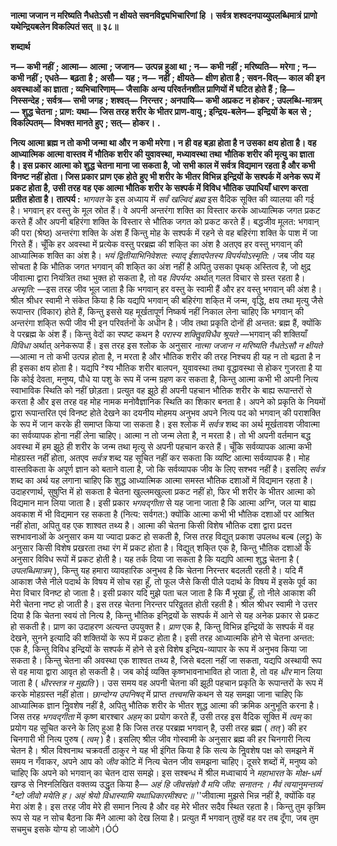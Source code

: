 **नात्मा जजान न मरिष्यति नैधतेऽसौ** **न क्षीयते सवनविद्व्यभिचारिणां हि ।** **सर्वत्र शश्वदनपाय्युपलब्धिमात्रं** **प्राणो यथेन्द्रियबलेन विकल्पितं सत् ॥ ३८॥** 

**शब्दार्थ** 

**न—** **कभी नहीं** **; आत्मा—** **आत्मा** **; जजान—** **उत्पन्न हुआ था** **; न—** **कभी नहीं** **; मरिष्यति—** **मरेगा** **; न—** **कभी नहीं** **; एधते—** **बढ़ता** **है** **; असौ—** **यह** **; न—** **नहीं** **; क्षीयते—** **क्षीण होता है** **; सवन-वित्—** **काल की इन अवस्थाओं का ज्ञाता** **; व्यभिचारिणाम्—** **जैसाकि** **अन्य परिवर्तनशील प्राणियों में घटित होते हैं** **; हि—** **निस्सन्देह** **; सर्वत्र—** **सभी जगह** **; शश्वत्—** **निरन्तर** **; अनपायि—** **कभी अप्रकट** **न होकर** **; उपलब्धि-मात्रम्—** **शुद्ध चेतना** **; प्राण: यथा—** **जिस तरह शरीर के भीतर प्राण-वायु** **; इन्द्रिय-बलेन—** **इन्द्रियों के बल** **से** **; विकल्पितम्—** **विभक्त मानते हुए** **; सत्—** **होकर।** **.** 

**नित्य आत्मा ब्रह्म न तो कभी जन्मा था और न कभी मरेगा। न ही वह बड़ा होता है न उसका** **क्षय होता है। वह आध्यात्मिक आत्मा वास्तव में भौतिक शरीर की युवावस्था, मध्यावस्था तथा** **भौतिक शरीर की मृत्यु का ज्ञाता है। इस प्रकार आत्मा को शुद्ध चेतना माना जा सकता है, जो** **सभी काल में सर्वत्र विद्यमान रहता है और कभी विनष्ट नहीं होता। जिस प्रकार प्राण एक होते** **हुए भी शरीर के भीतर विभिन्न इन्द्रियों के सश्पर्क में अनेक रूप में प्रकट होता है, उसी तरह वह** **एक आत्मा भौतिक शरीर के सश्पर्क में विविध भौतिक उपाधियाँ धारण करता प्रतीत होता है।** **तात्पर्य :** *भागवत* के इस अध्याय में *सर्वं खल्विदं ब्रह्म* इस वैदिक सूक्ति की व्यालया की गई है। भगवान् हर वस्तु के मूल स्रोत हैं। वे अपनी अन्तरंगा शक्ति का विस्तार करके आध्यात्मिक जगत प्रकट करते हैं और अपनी बहिरंगा शक्ति के विस्तार से भौतिक जगत को प्रकट करते हैं। बद्धजीव मूलत: भगवान् की परा (श्रेष्ठ) अन्तरंगा शक्ति के अंश हैं किन्तु मोह के सश्पर्क में रहने से वह बहिरंगा शक्ति के पाश में जा गिरते हैं। चूँकि हर अवस्था में प्रत्येक वस्तु परब्रह्म की शकि्त का अंश है अतएव हर वस्तु भगवान् की आध्यात्मिक शक्ति का अंश है। *भयं द्वितीयाभिनिवेशत: स्याद् ईशादपेतस्य* *विपर्ययोऽस्मृति:।* जब जीव यह सोचता है कि भौतिक जगत भगवान् की शकि्त का अंश नहीं है अपितु उसका पृथक् अस्तित्व है, जो क्षुद्र जीवात्मा द्वारा नियंत्रित तथा भुक्त हो सकता है, तो वह *विपर्यय:*  अर्थात् गलत विचार से ग्रस्त रहता है। *अस्मृति:* —इस तरह जीव भूल जाता है कि भगवान् हर वस्तु के स्वामी हैं और हर वस्तु भगवान् की अंश है। श्रील श्रीधर स्वामी ने संकेत किया है कि यद्यपि भगवान् की बहिरंगा शकि्त में जन्म, वृद्धि, क्षय तथा मृत्यु जैसे रूपान्तर (विकार) होते हैं, किन्तु इससे यह मूर्खतापूर्ण निष्कर्ष नहीं निकाल लेना चाहिए कि भगवान् की अन्तरंगा शकि्त रूपी जीव भी इन परिवर्तनों के अधीन है। जीव तथा प्रकृति दोनों ही अन्तत: ब्रह्म हैं, क्योंकि वे परब्रह्म के अंश हैं। किन्तु वेदों का स्पष्ट कथन है *परास्य* *शक्तिॢवविधैव श्रूयते* —भगवान् की शक्तियाँ *विविधा* अर्थात् अनेकरूपा हैं। इस तरह इस श्लोक के अनुसार *नात्मा जजान न मरिष्यति नैधतेऽसौ न क्षीयते* —आत्मा न तो कभी उत्पन्न होता है, न मरता है और भौतिक शरीर की तरह निश्चय ही यह न तो बढ़ता है न ही इसका क्षय होता है। यद्यपि ²श्य भौतिक शरीर बालपन, युवावस्था तथा वृद्धावस्था से होकर गुजरता है या कि कोई देवता, मनुष्य, पौधे या पशु के रूप में जन्म ग्रहण कर सकता है, किन्तु आत्मा कभी भी अपनी नित्य स्वाभाविक स्थिति को नहीं छोड़ता। प्रत्युत वह झूठे ही अपनी पहचान भौतिक शरीर के बाह्य रूपान्तरों से करता है और इस तरह वह मोह नामक मनोवैज्ञानिक स्थिति का शिकार बनता है। अपने को प्रकृति के नियमों द्वारा रूपान्तरित एवं विनष्ट होते देखने का दयनीय मोहमय अनुभव अपने नित्य पद को भगवान् की पराशक्ति के रूप में जान करके ही समाप्त किया जा सकता है। इस श्लोक में *सर्वत्र* शब्द का अर्थ मूर्खतावश जीवात्मा का सर्वव्यापक होना नहीं लेना चाहिए। आत्मा न तो जन्म लेता है, न मरता है। तो भी अपनी वर्तमान बद्ध अवस्था में हम झूठे ही शरीर के जन्म तथा मृत्यु से अपनी पहचान करते हैं। चूँकि सर्वव्यापक आत्मा कभी मोहग्रस्त नहीं होता, अतएव *सर्वत्र* शब्द यह सूचित नहीं कर सकता कि व्यष्टि आत्मा सर्वव्यापक है। मोह वास्तविकता के अपूर्ण ज्ञान को बताने वाला है, जो कि सर्वव्यापक जीव के लिए सश्भव नहीं है। इसलिए *सर्वत्र* शब्द का अर्थ यह लगाना चाहिए कि शुद्ध आध्यात्मिक आत्मा समस्त भौतिक दशाओं में विद्यमान रहता है। उदाहरणार्थ, सुषुप्ति में हो सकता है चेतना खुल्लमखुल्ला प्रकट नहीं हो, फिर भी शरीर के भीतर आत्मा को विद्यमान मान लिया जाता है। इसी प्रकार *भगवद्गीता* से यह जाना जाता है कि आत्मा अग्नि, जल या बाह्य अवकाश में भी विद्यमान रह सकता है (नित्य: सर्वगत:) क्योंकि आत्मा कभी भी भौतिक दशाओं पर आश्रित नहीं होता, अपितु वह एक शाश्वत तथ्य है। आत्मा की चेतना किसी विशेष भौतिक दशा द्वारा प्रदत्त सश्भावनाओं के अनुसार कम या ज्यादा प्रकट हो सकती है, जिस तरह विद्युत् प्रकाश उपलब्ध बल्ब (लट्टू) के अनुसार किसी विशेष प्रखरता तथा रंग में प्रकट होता है। विद्युत् शकि्त एक है, किन्तु भौतिक दशाओं के अनुसार विविध रूपों में प्रकट होती है। यह तर्क दिया जा सकता है कि यद्यपि आत्मा शुद्ध चेतना है ( *उपलब्धिमात्रम्* ), किन्तु यह हमारा व्यावहारिक अनुभव है कि चेतना निरन्तर बदलती रहती है। यदि मैं आकाश जैसे नीले पदार्थ के विषय में सोच रहा हूँ, तो फूल जैसे किसी पीले पदार्थ के विषय में इसके पूर्व का मेरा विचार विनष्ट हो जाता है। इसी प्रकार यदि मुझे पता चल जाता है कि मैं भूखा हूँ, तो नीले आकाश की मेरी चेतना नष्ट हो जाती है। इस तरह चेतना निरन्तर परिवॢतत होती रहती है। श्रील श्रीधर स्वामी ने उत्तर दिया है कि चेतना स्वयं तो नित्य है, किन्तु भौतिक इनि्द्रयों के सश्पर्क में आने से यह अनेक प्रकार से प्रकट हो सकती है। प्राण का उदाहरण अत्यन्त उपयुक्त है। *प्राण* एक है, किन्तु विभिन्न इन्द्रियों के सश्पर्क में वह देखने, सुनने इत्यादि की शक्तियों के रूप में प्रकट होता है। इसी तरह आध्यात्मकि होने से चेतना अन्तत: एक है, किन्तु विविध इन्द्रियों के सश्पर्क में होने से इसे विशेष इन्द्रिय-व्यापार के रूप में अनुभव किया जा सकता है। किन्तु चेतना की अवस्था एक शाश्वत तथ्य है, जिसे बदला नहीं जा सकता, यद्यपि अस्थायी रूप से वह माया द्वारा आवृत हो सकती है। जब कोई व्यक्ति कृष्णभावनाभावित हो जाता है, तो वह *धीर* मान लिया जाता है ( *धीरस्तत्र न* *मुह्यति* )। उस समय वह अपनी चेतना की झूठी पहचान प्रकृति के रूपान्तरों के रूप में करके मोहग्रस्त नहीं होता। *छान्दोग्य उपनिषद्* में प्राप्त *तत्त्वमसि* कथन से यह समझा जाना चाहिए कि आध्यात्मिक ज्ञान निॢवशेष नहीं है, अपितु भौतिक शरीर के भीतर शुद्ध आत्मा की क्रमिक अनुभूति करना है। जिस तरह *भगवद्गीता* में कृष्ण बारश्बार *अहम्* का प्रयोग करते हैं, उसी तरह इस वैदिक सूक्ति में *त्वम्* का प्रयोग यह सूचित करने के लिए हुआ है कि जिस तरह परब्रह्म भगवान् है, उसी तरह ब्रह्म ( *तत्* ) की हर चिनगारी भी नित्य पुरुष ( *त्वम्* ) है। इसलिए श्रील जीव गोस्वामी के अनुसार ब्रह्म की हर चिनगारी नित्य चेतन है। श्रील विश्वनाथ चक्रवर्ती ठाकुर ने यह भी इंगित किया है कि सत्य के निॢवशेष पक्ष को समझने में समय न गँवाकर, अपने आप को *जीव* कोटि में नित्य चेतन जीव समझना चाहिए। दूसरे शब्दों में, मनुष्य को चाहिए कि अपने को भगवान् का चेतन दास समझे। इस सश्बन्ध में श्रील मध्वाचार्य ने *महाभारत* के *मोक्ष-धर्म* खण्ड से निश्नलिखित वक्तव्य उद्धृत किया है— *अहं हि जीवसंज्ञो वै मयि जीव: सनातन:।* *मैवं त्वयानुमन्तव्यं ²ष्टो जीवो मयेति ह।* *अहं श्रेयो विधास्यामि यथाधिकारमीश्वर:॥* ''जीवात्मा मुझसे भिन्न नहीं है, क्योंकि वह मेरा अंश है। इस तरह जीव मेरे ही समान नित्य है और वह मेरे भीतर सदैव स्थित रहता है। किन्तु तुम कृत्रिम रूप से यह न सोच बैठना कि मैंने आत्मा को देख लिया है। प्रत्युत मैं भगवान् तुश्हें वह वर तब दूँगा, जब तुम सचमुच इसके योग्य हो जाओगे।ÓÓ 